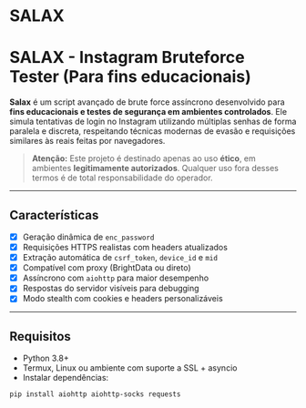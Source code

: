 # SALAX

# SALAX - Instagram Bruteforce Tester (Para fins educacionais)

**Salax** é um script avançado de brute force assíncrono desenvolvido para **fins educacionais e testes de segurança em ambientes controlados**. Ele simula tentativas de login no Instagram utilizando múltiplas senhas de forma paralela e discreta, respeitando técnicas modernas de evasão e requisições similares às reais feitas por navegadores.

> **Atenção:** Este projeto é destinado apenas ao uso **ético**, em ambientes **legitimamente autorizados**. Qualquer uso fora desses termos é de total responsabilidade do operador.

---

## Características

- [x] Geração dinâmica de `enc_password`
- [x] Requisições HTTPS realistas com headers atualizados
- [x] Extração automática de `csrf_token`, `device_id` e `mid`
- [x] Compatível com proxy (BrightData ou direto)
- [x] Assíncrono com `aiohttp` para maior desempenho
- [x] Respostas do servidor visíveis para debugging
- [x] Modo stealth com cookies e headers personalizáveis

---

## Requisitos

- Python 3.8+
- Termux, Linux ou ambiente com suporte a SSL + asyncio
- Instalar dependências:

```bash
pip install aiohttp aiohttp-socks requests
